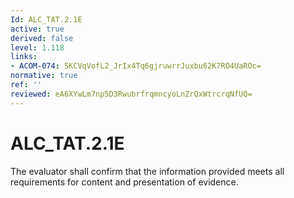 ```yaml
---
Id: ALC_TAT.2.1E
active: true
derived: false
level: 1.118
links:
- ACOM-074: 5KCVqVofL2_JrIx4Tq6gjruwrrJuxbu62K7RO4UaROc=
normative: true
ref: ''
reviewed: eA6XYwLm7np5D3RwubrfrqmncyoLnZrQxWtrcrqNfUQ=
---
```


# ALC_TAT.2.1E

The evaluator shall confirm that the information provided meets all requirements for content and presentation of evidence.